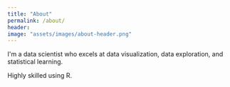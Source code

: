 ```yaml
---
title: "About"
permalink: /about/
header:
image: "assets/images/about-header.png"
---
```


I'm a data scientist who excels at data visualization, data exploration, and statistical learning.

Highly skilled using R.